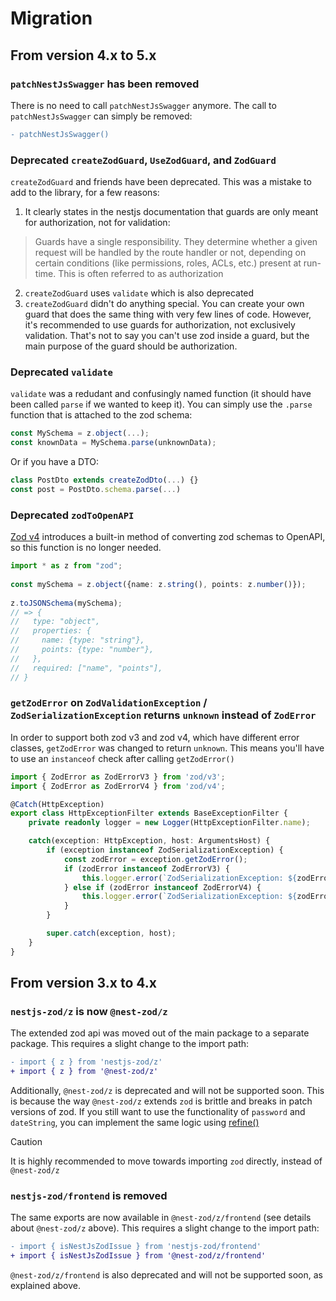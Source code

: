 # Migration

## From version 4.x to 5.x
### `patchNestJsSwagger` has been removed
There is no need to call `patchNestJsSwagger` anymore.  The call to `patchNestJsSwagger` can simply be removed:
```diff
- patchNestJsSwagger()
```

### Deprecated `createZodGuard`, `UseZodGuard`, and `ZodGuard`

`createZodGuard` and friends have been deprecated.  This was a mistake to add to the library, for a few reasons:
1. It clearly states in the nestjs documentation that guards are only meant for authorization, not for validation:

> Guards have a single responsibility. They determine whether a given request will be handled by the route handler or not, depending on certain conditions (like permissions, roles, ACLs, etc.) present at run-time. This is often referred to as authorization

2. `createZodGuard` uses `validate` which is also deprecated 
3. `createZodGuard` didn't do anything special.  You can create your own guard that does the same thing with very few lines of code.  However, it's recommended to use guards for authorization, not exclusively validation.  That's not to say you can't use zod inside a guard, but the main purpose of the guard should be authorization.

### Deprecated `validate`
`validate` was a redudant and confusingly named function (it should have been called `parse` if we wanted to keep it).  You can simply use the `.parse` function that is attached to the zod schema:

```ts
const MySchema = z.object(...);
const knownData = MySchema.parse(unknownData);
```

Or if you have a DTO:
```ts
class PostDto extends createZodDto(...) {}
const post = PostDto.schema.parse(...)
```

### Deprecated `zodToOpenAPI`
[Zod v4](https://v4.zod.dev/v4#json-schema-conversion) introduces a built-in method of converting zod schemas to OpenAPI, so this function is no longer needed.

```ts
import * as z from "zod";
 
const mySchema = z.object({name: z.string(), points: z.number()});
 
z.toJSONSchema(mySchema);
// => {
//   type: "object",
//   properties: {
//     name: {type: "string"},
//     points: {type: "number"},
//   },
//   required: ["name", "points"],
// }
```

### `getZodError` on `ZodValidationException` / `ZodSerializationException` returns `unknown` instead of `ZodError`

In order to support both zod v3 and zod v4, which have different error classes, `getZodError` was changed to return `unknown`.  This means you'll have to use an `instanceof` check after calling `getZodError()`

```ts
import { ZodError as ZodErrorV3 } from 'zod/v3';
import { ZodError as ZodErrorV4 } from 'zod/v4';

@Catch(HttpException)
export class HttpExceptionFilter extends BaseExceptionFilter {
    private readonly logger = new Logger(HttpExceptionFilter.name);

    catch(exception: HttpException, host: ArgumentsHost) {
        if (exception instanceof ZodSerializationException) {
            const zodError = exception.getZodError();
            if (zodError instanceof ZodErrorV3) {
                this.logger.error(`ZodSerializationException: ${zodError.message}`);
            } else if (zodError instanceof ZodErrorV4) {
                this.logger.error(`ZodSerializationException: ${zodError.message}`);
            }
        }

        super.catch(exception, host);
    }
}
```

## From version 3.x to 4.x

### `nestjs-zod/z` is now `@nest-zod/z`
The extended zod api was moved out of the main package to a separate package.  This requires a slight change to the import path:
```diff
- import { z } from 'nestjs-zod/z'
+ import { z } from '@nest-zod/z'
```
Additionally, `@nest-zod/z` is deprecated and will not be supported soon.  This is because the way `@nest-zod/z` extends `zod` is brittle and breaks in patch versions of zod.  If you still want to use the functionality of `password` and `dateString`, you can implement the same logic using [refine()](https://zod.dev/?id=refine)

> [!CAUTION]
> It is highly recommended to move towards importing `zod` directly, instead of `@nest-zod/z`

### `nestjs-zod/frontend` is removed
The same exports are now available in `@nest-zod/z/frontend` (see details about `@nest-zod/z` above).  This requires a slight change to the import path:
```diff
- import { isNestJsZodIssue } from 'nestjs-zod/frontend'
+ import { isNestJsZodIssue } from '@nest-zod/z/frontend'
```
`@nest-zod/z/frontend` is also deprecated and will not be supported soon, as explained above.
